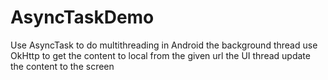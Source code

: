 # AsyncTaskDemo

Use AsyncTask to do multithreading in Android
the background thread use OkHttp to get the content to local from the given url
the UI thread update the content to the screen
